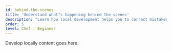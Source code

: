 ```yaml
---
id: behind-the-scenes
title: 'Understand what’s happening behind the scenes'
description: "Learn how local development helps you to correct mistakes early, before you apply your changes to production systems."
order: 5
level: Chef | Beginner
---
```

Develop locally content goes here.
